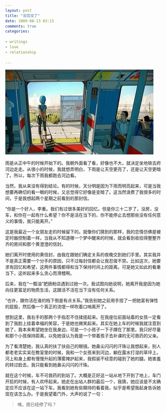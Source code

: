 ```yaml
---
layout: post
title: "没完没了"
date: 2009-08-13 03:13
comments: true
categories:

- writings
- love
- relationship

---
```


![Almost](/downloads/images/2009_08/almost_again.jpg "Don't touch me...")

雨是从正中午的时候开始下的。我朝外面看了看，好像也不大，就决定坐地铁去府河边走走。从很小的时候，我就想弄明白，下雨是让天空更亮了，还是让天空更暗了。所以，每次下雨我都跑去河边看。

当然，我从来没有得到结论。有的时候，天分明是因为下雨而明亮起来，可是当我想要再确切的看一眼的时候，又总觉得它好像是变暗了。这当然浪费了我很多的时间，于是我想起两个星期之前看到的那封信。

“你是一个好人，李重。我们有过很多美好的回忆。但是你三十二岁了，没房，没车，和你在一起有什么希望？你不是活在当下的，你不能停止去想那些没有任何意义的事情，我只能离开。”

这是我最近一个女朋友走的时候留下的。就像你们猜到的那样，我的恋情仿佛是被定时器控制着一样。当我从不知道哪一个梦中醒来的时候，就会看到收拾得整整齐齐的房间和那个黄澄澄的信封。

她们离开时使用的黄信封，由我在跟她们确定关系的夜晚交到她们手里。其实我并不是真正需要一个分手的原因，只不过每封信都会让我忍俊不禁。比如这次，她要求有回忆和希望，这两件事情都得和当下保持时间上的距离。可是她又如此的看重当下，这听起来多么贪心而滑稽啊。

后来，我在“一瓢油”肥肠粉店遇到过她一次。我试图向她说明，她离开我是因为她向往更富足的物质生活，这跟活不活在当下没有任何关系。

“也许，跟你活在谁的档下倒是有点关系。”我告别她之前用手捏了一把她富有弹性的屁股，然后像一个真正的流氓一样吹着口哨离开了。

想到这里，我右手的那两个手指忍不住揉搓起来。在我座位前面站着的女孩一定看到了我脸上挂着幸福的笑容，于是她也微笑起来。其实在她上车的时候我就注意到她了，我本来希望她坐在我身边，可是一个小孩子一下子蹲在了那里。我只好尽量和那个小孩保持距离，以免她误认为我是一个带着孩子去补课的无可救药的父亲。

为了看清楚她，我认真的扶了扶自己的眼镜。她鼻尖闪闪的汗珠让我想起来，别人都老老实实呆在教室里的时候，我和一个女孩来到河边，躺在露水打湿的草坪上。河上和身上都有慢慢升起的薄雾掩护起来，我假装不经意的碰到了她的腿。她害羞的转过脸去，我只能看到她鼻尖闪闪的汗珠。

就在这个时候，车不可救药的到站了。大概是正好这一站从地下开到了地上，车门开启的时候，有人欢呼起来。她走在出站人群的最后一个，我猜，她应该是不太确定应不应该在这一站下车。我看到她有些期待的看着我，似乎是希望我起身告诉她现在该怎么办。于是我望着门外，大声的说了一句：

> 咦，雨已经停了吗？


